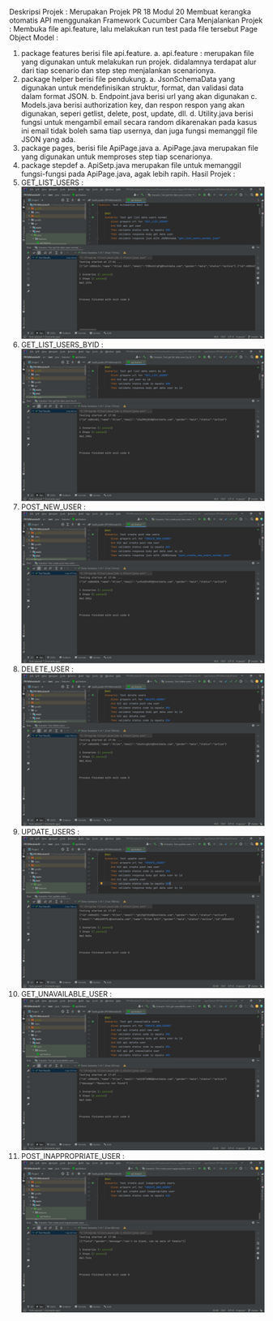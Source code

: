 Deskripsi Projek : Merupakan Projek PR 18 Modul 20 Membuat kerangka otomatis API menggunakan Framework Cucumber
Cara Menjalankan Projek : Membuka file api.feature, lalu melakukan run test pada file tersebut
Page Object Model :
1. package features berisi file api.feature.
   a. api.feature : merupakan file yang digunakan untuk melakukan run projek. didalamnya terdapat alur dari tiap scenario dan step step menjalankan scenarionya.
2. package helper berisi file pendukung.
   a. JsonSchemaData yang digunakan untuk mendefinisikan struktur, format, dan validasi data dalam format JSON.
   b. Endpoint.java berisi url yang akan digunakan
   c. Models.java berisi authorization key, dan respon respon yang akan digunakan, seperi  getlist, delete, post, update, dll.
   d. Utility.java berisi fungsi untuk mengambil email secara random dikarenakan pada kasus ini email tidak boleh sama tiap usernya, dan juga fungsi memanggil file JSON yang     ada.
3. package pages, berisi file ApiPage.java
   a. ApiPage.java merupakan file yang digunakan untuk memproses step tiap scenarionya.
4. package stepdef
   a. ApiSetp.java merupakan file untuk memanggil fungsi-fungsi pada ApiPage.java, agak lebih rapih.
Hasil Projek :
1. GET_LIST_USERS :
![alt text](https://github.com/Aljo013/PR18Module20/blob/master/result/GET_LIST_USERS.png?raw=true)
2. GET_LIST_USERS_BYID :
![alt text](https://github.com/Aljo013/PR18Module20/blob/master/result/GET_LIST_USERS_BYID.png?raw=true)
3. POST_NEW_USER :
![alt text](https://github.com/Aljo013/PR18Module20/blob/master/result/POST_NEW_USER.png?raw=true)
4. DELETE_USER :
![alt text](https://github.com/Aljo013/PR18Module20/blob/master/result/DELETE_USER.png?raw=true)
5. UPDATE_USERS :
![alt text](https://github.com/Aljo013/PR18Module20/blob/master/result/UPDATE_USER.png?raw=true)
6. GET_UNAVAILABLE_USER :
![alt text](https://github.com/Aljo013/PR18Module20/blob/master/result/GET_UNAVAILABLE_USER.png?raw=true)
7. POST_INAPPROPRIATE_USER :
![alt text](https://github.com/Aljo013/PR18Module20/blob/master/result/POST_INAPPROPRIATE_USER.png?raw=true)
